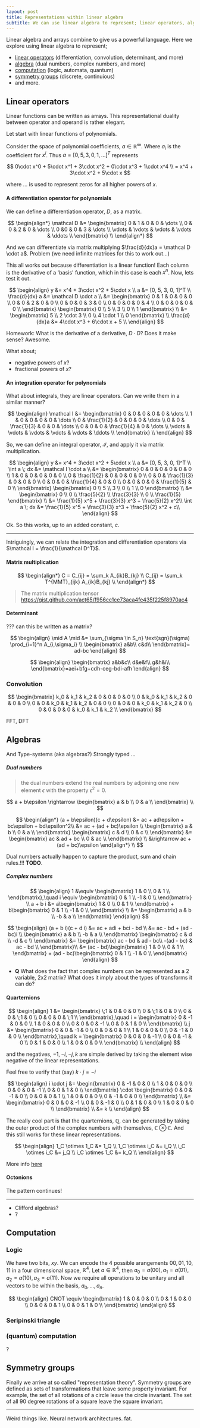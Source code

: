 ```yaml
---
layout: post
title: Representations within linear algebra
subtitle: We can use linear algebra to represent; linear operators, algebras, computations, symmetry and more.
---
```


Linear algebra and arrays combine to give us a powerful language. Here we explore using linear algebra to represent;

- [linear operators](#linear-operators) (differentiation, convolution, determinant, and more)
- [algebra](#algebras) (dual numbers, complex numbers, and more)
- [computation](#computation) (logic, automata, quantum)
- [symmetry groups](#symmetry-groups) (discrete, continuious)
- and more.

## Linear operators

Linear functions can be written as arrays. This representational duality between operator and operand is rather elegant.

<!-- Related to Turing's duality of data and program. Where ... -->

<!-- But are these more that just nice mathematical curiosities? Why is this useful or important? -->

Let start with linear functions of polynomials.

Consider the space of polynomial coefficients, $a \in  {\mathbb R}^{\infty}$. Where $a_i$ is the coefficient for $x^i$. Thus $a = [0, 5, 3, 0, 1, \dots]^T$ represents

$$
0\cdot x^0 + 5\cdot x^1 + 3\cdot x^2 + 0\cdot x^3 + 1\cdot x^4 \\
= x^4 + 3\cdot x^2 + 5\cdot x
$$

where $\dots$ is used to represent zeros for all higher powers of $x$.

#### A differentiation operator for polynomials

We can define a differentiation operator, $D$, as a matrix.

$$
\begin{align*}
\mathcal D &= \begin{bmatrix}
0 & 1 & 0 & 0 & \dots \\
0 & 0 & 2 & 0 &  \dots \\
0 &0 & 0 & 3 & \dots \\
\vdots & \vdots & \vdots & \vdots & \ddots \\
\end{bmatrix} \\
\end{align*}
$$

And we can differentiate via matrix multiplying $\frac{d}{dx}a = \mathcal D \cdot a$.
<side>Problem (we need infinite matrices for this to work out...)</side>

This all works out because differentiation is a linear function! Each column is the derivative of a 'basis' function, which in this case is each $x^n$. Now, lets test it out.

$$
\begin{align}
y &= x^4 + 3\cdot x^2 + 5\cdot x \\
a &= [0, 5, 3, 0, 1]^T \\
\frac{d}{dx} a &= \mathcal D \cdot a \\
&= \begin{bmatrix}
0 & 1 & 0 & 0 & 0 \\
0 & 0 & 2 & 0 & 0 \\
0 & 0 & 0 & 3 & 0 \\
0 & 0 & 0 & 0 & 4 \\
0 & 0 & 0 & 0 & 0 \\
\end{bmatrix}
\begin{bmatrix} 0 \\ 5 \\ 3 \\ 0 \\ 1
\end{bmatrix} \\
&= \begin{bmatrix} 5 \\ 2 \cdot 3 \\ 0 \\ 4 \cdot 1 \\ 0 \end{bmatrix} \\
\frac{d}{dx}a &= 4\cdot x^3 + 6\cdot x + 5 \\
\end{align}
$$

<side>Homework: What is the derivative of a derivative, $D \cdot D$? Does it make sense?</side>
Awesome.

What about;

- negative powers of $x$?
- fractional powers of $x$?

#### An integration operator for polynomials

What about integrals, they are linear operators. Can we write them in a similar manner?

$$
\begin{align}
\mathcal I &= \begin{bmatrix}
0 & 0 & 0 & 0 & 0 & \dots \\
1 & 0 & 0 & 0 & 0 & \dots \\
0 & \frac{1}{2} & 0 & 0 & 0 & \dots \\
0 & 0 & \frac{1}{3} & 0 & 0 & \dots \\
0 & 0 & 0 & \frac{1}{4} & 0 & \dots \\
\vdots & \vdots & \vdots & \vdots & \vdots & \ddots \\
\end{bmatrix} \\
\end{align}
$$

So, we can define an integral operator, $\mathcal I$, and apply it via matrix multiplication.

$$
\begin{align}
y &= x^4 + 3\cdot x^2 + 5\cdot x \\
a &= [0, 5, 3, 0, 1]^T \\
\int a \; dx &= \mathcal I \cdot a \\
&= \begin{bmatrix}
0 & 0 & 0 & 0 & 0 & 0 \\
1 & 0 & 0 & 0 & 0 & 0 \\
0 & \frac{1}{2} & 0 & 0 & 0 & 0 \\
0 & 0 & \frac{1}{3} & 0 & 0 & 0 \\
0 & 0 & 0 & \frac{1}{4} & 0 & 0 \\
0 & 0 & 0 & 0 & \frac{1}{5} & 0 \\
\end{bmatrix}
\begin{bmatrix} 0 \\ 5 \\ 3 \\ 0 \\ 1 \\ 0
\end{bmatrix} \\
&= \begin{bmatrix} 0 \\ 0 \\ \frac{5}{2} \\ \frac{3}{3} \\ 0 \\ \frac{1}{5} \end{bmatrix} \\
&=  \frac{1}{5} x^5 + \frac{3}{3} x^3 + \frac{5}{2} x^2\\
\int a \; dx &=  \frac{1}{5} x^5 + \frac{3}{3} x^3 + \frac{5}{2} x^2 + c\\
\end{align}
$$

<side>Ok. So this works, up to an added constant, $c$.</side>

***

Intriguingly, we can relate the integration and differentiation operators via $\mathcal I = \frac{1}{\mathcal D^T}$.

#### Matrix multiplication

$$
\begin{align*}
C = 
C_{ij} = \sum_k A_{ik}B_{kj} \\
C_{ij} = \sum_k T^{MMT}_{ijk} A_{ik}B_{kj} \\
\end{align*}
$$

> The matrix multiplication tensor
https://gist.github.com/act65/f956cc1ce73aca4fe435f225f8970ac4

<script src="https://gist.github.com/act65/f956cc1ce73aca4fe435f225f8970ac4.js"></script>

#### Determinant

??? can this be written as a matrix?

$$
\begin{align}
\mid A \mid &= \sum_{\sigma \in S_n} \text{sgn}(\sigma) \prod_{i=1}^n A_{i,\sigma_i} \\
\begin{bmatrix}
a&b\\
c&d\\
\end{bmatrix}= ad-bc
\end{align}
$$



$$
\begin{align}
\begin{bmatrix}
a&b&c\\
d&e&f\\
g&h&i\\
\end{bmatrix}=aei+bfg+cdh-ceg-bdi-afh
\end{align}
$$

### Convolution

$$
\begin{bmatrix}
k_0 & k_1 & k_2 & 0 & 0 & 0 & 0 \\
0 & k_0 & k_1 & k_2 & 0 & 0 & 0 \\
0 & 0 & k_0 & k_1 & k_2 & 0 & 0 \\
0 & 0 & 0 & k_0 & k_1 & k_2 & 0 \\
0 & 0 & 0 & 0 & k_0 & k_1 & k_2 \\
\end{bmatrix}
$$

FFT, DFT

<!-- <script src="https://gist.github.com/act65/f956cc1ce73aca4fe435f225f8970ac4.js"></script> -->

## Algebras

And Type-systems (aka algebras?)
Strongly typed …

##### Dual numbers

> the dual numbers extend the real numbers by adjoining one new element $\epsilon$ with the property $\epsilon^2 = 0$.

$$
a + b\epsilon \rightarrow
\begin{bmatrix}
a & b \\
0 & a \\
\end{bmatrix} \\
$$


$$
\begin{align*}
(a + b\epsilon)(c + d\epsilon) &= ac + ad\epsilon + bc\epsilon + bd\epsilon^2\\
&= ac + (ad + bc)\epsilon \\
\begin{bmatrix}
  a & b \\
  0 & a \\
\end{bmatrix}
\begin{bmatrix}
  c & d \\
  0 & c \\
\end{bmatrix}
&=
\begin{bmatrix}
  ac & ad + bc \\
  0 & ac \\
\end{bmatrix} \\
&\rightarrow  ac + (ad + bc)\epsilon
\end{align*} \\
$$


Dual numbers actually happen to capture the product, sum and chain rules.!!! __TODO__.

##### Complex numbers

$$
\begin{align}
1 &\equiv \begin{bmatrix}
1 & 0 \\
0 & 1 \\
\end{bmatrix},\quad
i \equiv \begin{bmatrix}
0 & 1 \\
-1 & 0 \\
\end{bmatrix} \\
a + b i &=
a\begin{bmatrix}
1 & 0 \\
0 & 1 \\
\end{bmatrix} +
b\begin{bmatrix}
0 & 1 \\
-1 & 0 \\
\end{bmatrix} \\
&= \begin{bmatrix}
a & b \\
-b & a \\
\end{bmatrix}
\end{align}
$$

$$
\begin{align}
(a + b i)(c + d i) &= ac + adi + bci - bd \\
&= ac - bd + (ad - bc)i \\
\begin{bmatrix}
a & b \\
-b & a \\
\end{bmatrix}
\begin{bmatrix}
c & d \\
-d & c \\
\end{bmatrix} &=
\begin{bmatrix}
ac - bd &  ad - bc\\
-(ad - bc) & ac - bd \\
\end{bmatrix}\\
&= (ac - bd)\begin{bmatrix}
1 & 0 \\
0 & 1 \\
\end{bmatrix} +
(ad - bc)\begin{bmatrix}
0 & 1 \\
-1 & 0 \\
\end{bmatrix}
\end{align}
$$

- __Q__ What does the fact that complex numbers can be represented as a 2 variable, 2x2 matrix? What does it imply about the types of transforms it can do?




#### Quarternions

$$
\begin{align}
1 &= \begin{bmatrix}
\;1 & 0 & 0 & 0 \\
0 & \;1 & 0 & 0 \\
0 & 0 & \;1 & 0 \\
0 & 0 & 0 & \;1 \\
\end{bmatrix},\quad
i = \begin{bmatrix}
0 & -1 & 0 & 0 \\
1 & 0 & 0 & 0 \\
0 & 0 & 0 & -1 \\
0 & 0 & 1 & 0 \\
\end{bmatrix} \\
j &= \begin{bmatrix}
0 & 0 & -1 & 0 \\
0 & 0 & 0 & 1 \\
1 & 0 & 0 & 0 \\
0 & -1 & 0 & 0 \\
\end{bmatrix},\quad
k = \begin{bmatrix}
0 & 0 & 0 & -1 \\
0 & 0 & -1 & 0 \\
0 & 1 & 0 & 0 \\
1 & 0 & 0 & 0 \\
\end{bmatrix} \\
\end{align}
$$

and the negatives, $-1, -i, -j, k$ are simple derived by taking the element wise negative of the linear representations.


<side>Feel free to verify that (say) $k \cdot j = -i$</side>


$$
\begin{align}
i \cdot j &= \begin{bmatrix}
0 & -1 & 0 & 0 \\
1 & 0 & 0 & 0 \\
0 & 0 & 0 & -1 \\
0 & 0 & 1 & 0 \\
\end{bmatrix} \cdot
\begin{bmatrix}
0 & 0 & -1 & 0 \\
0 & 0 & 0 & 1 \\
1 & 0 & 0 & 0 \\
0 & -1 & 0 & 0 \\
\end{bmatrix} \\
&= \begin{bmatrix}
0 & 0 & 0 & -1 \\
0 & 0 & -1 & 0 \\
0 & 1 & 0 & 0 \\
1 & 0 & 0 & 0 \\
\end{bmatrix} \\
&= k \\
\end{align}
$$

The really cool part is that the quarternions, $\mathbb Q$, can be generated by taking the outer product of the complex numbers with themselves, $\mathbb C \otimes \mathbb C$. And this still works for these linear representations.

$$
\begin{align}
1_C \otimes 1_C &= 1_Q \\
1_C \otimes i_C &= i_Q \\
i_C \otimes i_C &= j_Q \\
i_C \otimes 1_C &= k_Q \\
\end{align}
$$


More info [here](https://groupprops.subwiki.org/wiki/Linear_representation_theory_of_quaternion_group)

#### Octonions

The pattern continues!

***

- Clifford algebras?
- ?


## Computation
### Logic

We have two bits, $xy$. We can encode the 4 possible arangements $00, 01, 10, 11$ in a four dimensional space, $\mathbb R^4$. Let $a \in \mathbb R^4$, then $a_0 = a(00), a_1 = a(01), a_2 = a(10), a_3 = a(11)$. Now we require all operations to be unitary and all vectors to be within the basis, $a_0, ..., a_n$.

$$
\begin{align}
CNOT \equiv
\begin{bmatrix}
1 & 0 & 0 & 0 \\
0 & 1 & 0 & 0 \\
0 & 0 & 0 & 1 \\
0 & 0 & 1 & 0 \\
\end{bmatrix}
\end{align}
$$

### Seripinski triangle


### (quantum) computation

?

## Symmetry groups

Finally we arrive at so called "representation theory".
Symmetry groups are defined as sets of transformations that leave some property invariant. For example, the set of all rotations of a circle leave the circle invariant. The set of all 90 degree rotations of a square leave the square invariant.



***

Weird things like. Neural network architectures. fat.

<!-- - The duality between representations and functions. A (linear) function can be written as a matrix. __Q__ For what other classes of function can we find dual representations? -->